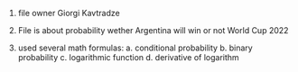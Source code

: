 1. file owner Giorgi Kavtradze

2. File is about probability wether Argentina will win or not World Cup 2022

3. used several math formulas:
    a. conditional probability
    b. binary probability 
    c. logarithmic function
    d. derivative of logarithm